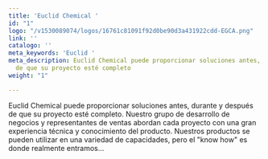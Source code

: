 ```yaml
---
title: 'Euclid Chemical '
id: "1"
logo: "/v1530089074/logos/16761c81091f92d0be90d3a431922cdd-EGCA.png"
link: ''
catalogo: ''
meta_keywords: 'Euclid '
meta_description: Euclid Chemical puede proporcionar soluciones antes, durante y después
  de que su proyecto esté completo
weight: "1"

---
```

Euclid Chemical puede proporcionar soluciones antes, durante y después de que su proyecto esté completo. Nuestro grupo de desarrollo de negocios y representantes de ventas abordan cada proyecto con una gran experiencia técnica y conocimiento del producto. Nuestros productos se pueden utilizar en una variedad de capacidades, pero el "know how" es donde realmente entramos...